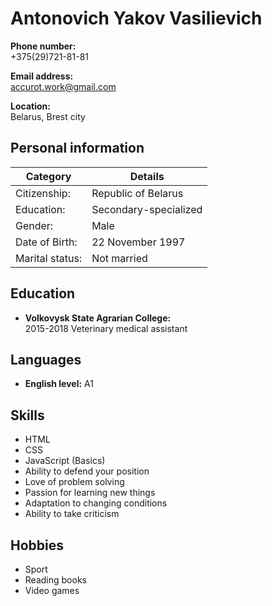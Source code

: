 # Antonovich Yakov Vasilievich
**Phone number:**  
+375(29)721-81-81  

**Email address:**  
accurot.work@gmail.com  

**Location:**  
Belarus, Brest city  

## Personal information

| Category         | Details                  |
|------------------|--------------------------|
| Citizenship:     | Republic of Belarus      |
| Education:       | Secondary-specialized    |
| Gender:          | Male                     |
| Date of Birth:   | 22 November 1997         |
| Marital status:   | Not married             |

## Education
- **Volkovysk State Agrarian College:**  
  2015-2018 Veterinary medical assistant

## Languages
- **English level:** A1  

## Skills

- HTML
- CSS
- JavaScript (Basics)
- Ability to defend your position
- Love of problem solving
- Passion for learning new things
- Adaptation to changing conditions
- Ability to take criticism

## Hobbies

- Sport
- Reading books
- Video games